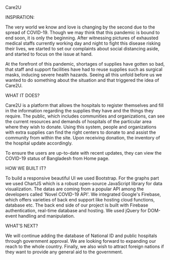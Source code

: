 Care2U

INSPIRATION:

The very world we know and love is changing by the second due to the spread of COVID-19. Though we may think that this pandemic is bound to end soon, it is only the beginning. After witnessing pictures of exhausted medical staffs currently working day and night to fight this disease risking their lives, we started to set our complaints about social distancing aside, and started to focus on the issue at hand. 

At the forefront of this pandemic, shortages of supplies have gotten so bad, that staff and support facilities have had to reuse supplies such as surgical masks, inducing severe health hazards. Seeing all this unfold before us we wanted to do something about the situation and that triggered the idea of Care2U.


WHAT IT DOES?

Care2U is a platform that allows the hospitals to register themselves and fill in the information regarding the supplies they have and the things they require. The public, which includes communities and organizations, can see the current resources and demands of hospitals of the particular area where they wish to donate. Using this system, people and organizations with extra supplies can find the right centers to donate to and assist the community from within the site. Upon receiving donation, the inventory of the hospital update accordingly.

To ensure the users are up-to-date with recent updates, they can view the COVID-19 status of Bangladesh from Home page. 


HOW WE BUILT IT?

To build a responsive beautiful UI we used Bootstrap. For the graphs part we used ChartJS which is a robust open-source JavaScript library for data visualization. The datas are coming from a popular API among the developers called 'Novel COVID-19 API'. We integrated Google's Firebase, which offers varieties of back end support like hosting cloud functions, database etc. The back end side of our project is built with Firebase authentication, real-time database and hosting. We used jQuery for DOM-event handling and manipulation.


WHAT’S NEXT?

We will continue adding the database of National ID and public hospitals through government approval. We are looking forward to expanding our reach to the whole country. Finally, we also wish to attract foreign nations if they want to provide any general aid to the government.
